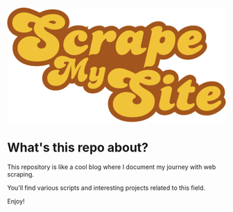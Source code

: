 ![Scrape My Site logo](images/scrape-my-site.png)

# What's this repo about?

This repository is like a cool blog where I document my journey with web scraping.

You'll find various scripts and interesting projects related to this field.

Enjoy! 
